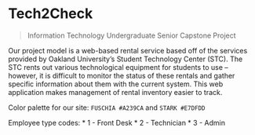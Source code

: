 # Tech2Check
> Information Technology Undergraduate Senior Capstone Project 

Our project model is a web-based rental service based off of the services provided by Oakland University’s Student Technology Center (STC). The STC rents out various technological equipment for students to use – however, it is difficult to monitor the status of these rentals and gather specific information about them with the current system. This web application makes management of rental inventory easier to track.

Color palette for our site: `FUSCHIA #A239CA` and `STARK #E7DFDD`

Employee type codes:
    * 1 - Front Desk
    * 2 - Technician
    * 3 - Admin
